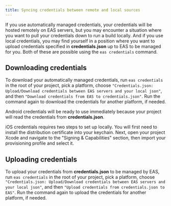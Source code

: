 ```yaml
---
title: Syncing credentials between remote and local sources
---
```


If you use automatically managed credentials, your credentials will be hosted remotely on EAS servers, but you may encounter a situation where you want to pull your credentials down to run a build locally. And if you use local credentials, you may find yourself in a position where you want to upload credentials specified in **credentials.json** up to EAS to be managed for you. Both of these are possible using the `eas credentials` command.

## Downloading credentials

To download your automatically managed credentials, run `eas credentials` in the root of your project, pick a platform, choose `"Credentials.json: Upload/Download credentials between EAS servers and your local json"`, and then `"Download credentials from EAS to credentials.json"`. Run the command again to download the credentials for another platform, if needed.

Android credentials will be ready to use immediately because your project will read the credentials from **credentials.json**.

iOS credentials requires two steps to set up locally. You will first need to install the distribution certificate into your keychain. Next, open your project Xcode and navigate to the "Signing & Capabilities" section, then import your provisioning profile and select it.

## Uploading credentials

To upload your credentials from **credentials.json** to be managed by EAS, run `eas credentials` in the root of your project, pick a platform, choose `"Credentials.json: Upload/Download credentials between EAS servers and your local json"`, and then `"Upload credentials from credentials.json to EAS"`. Run the command again to upload the credentials for another platform, if needed.
